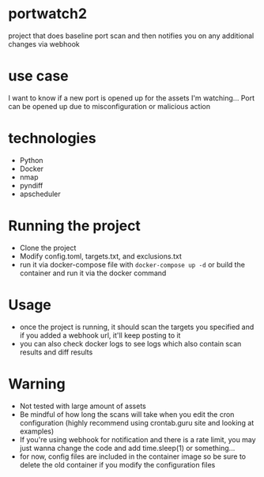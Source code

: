 # portwatch2
project that does baseline port scan and then notifies you on any additional changes via webhook

# use case
I want to know if a new port is opened up for the assets I'm watching... Port can be opened up due to misconfiguration or malicious action

# technologies
- Python
- Docker
- nmap
- pyndiff
- apscheduler

# Running the project
- Clone the project
- Modify config.toml, targets.txt, and exclusions.txt
- run it via docker-compose file with `docker-compose up -d` or build the container and run it via the docker command
 
# Usage
- once the project is running, it should scan the targets you specified and if you added a webhook url, it'll keep posting to it
- you can also check docker logs to see logs which also contain scan results and diff results

# Warning
- Not tested with large amount of assets
- Be mindful of how long the scans will take when you edit the cron configuration (highly recommend using crontab.guru site and looking at examples)
- If you're using webhook for notification and there is a rate limit, you may just wanna change the code and add time.sleep(1) or something...
- for now, config files are included in the container image so be sure to delete the old container if you modify the configuration files
